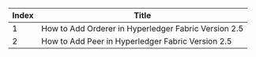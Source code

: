 | Index | Title |
|-------|-------|
| 1 | How to Add Orderer in Hyperledger Fabric Version 2.5 |
| 2 | How to Add Peer in Hyperledger Fabric Version 2.5 |
